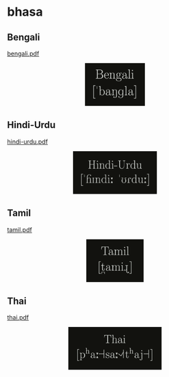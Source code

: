 # bhasa

<!-- ## Arabic -->
<!--  -->
<!-- [arabic.pdf](typeset/arabic.pdf) -->
<!--  -->
<!-- <p align="center"> -->
<!--     <img src="img/Arabic.png" height="100"> -->
<!-- </p> -->

## Bengali

[bengali.pdf](typeset/bengali.pdf)

<p align="center">
    <img src="img/Bengali.png" height="100">
</p>

<!-- ## Chinese -->
<!--  -->
<!-- [chinese.pdf](typeset/chinese.pdf) -->
<!--  -->
<!-- <p align="center"> -->
<!--     <img src="img/Chinese.png" height="100"> -->
<!-- </p> -->

## Hindi-Urdu

[hindi-urdu.pdf](typeset/hindi-urdu.pdf)

<p align="center">
    <img src="img/Hindi-Urdu.png" height="100">
</p>

<!-- ## Japanese -->
<!--  -->
<!-- [japanese.pdf](typeset/japanese.pdf) -->
<!--  -->
<!-- <p align="center"> -->
<!--     <img src="img/Japanese.png" height="100"> -->
<!-- </p> -->

<!-- ## Korean -->
<!--  -->
<!-- [korean.pdf](typeset/korean.pdf) -->
<!--  -->
<!-- <p align="center"> -->
<!--     <img src="img/Korean.png" height="100"> -->
<!-- </p> -->

<!-- ## Malayalam -->
<!--  -->
<!-- [malayalam.pdf](typeset/malayalam.pdf) -->
<!--  -->
<!-- <p align="center"> -->
<!--     <img src="img/Malayalam.png" height="100"> -->
<!-- </p> -->

<!-- ## Persian -->
<!--  -->
<!-- [persian.pdf](typeset/persian.pdf) -->
<!--  -->
<!-- <p align="center"> -->
<!--     <img src="img/Persian.png" height="100"> -->
<!-- </p> -->

<!-- ## Punjabi -->
<!--  -->
<!-- [punjabi.pdf](typeset/punjabi.pdf) -->
<!--  -->
<!-- <p align="center"> -->
<!--     <img src="img/Punjabi.png" height="100"> -->
<!-- </p> -->

## Tamil

[tamil.pdf](typeset/tamil.pdf)

<p align="center">
    <img src="img/Tamil.png" height="100">
</p>

<!-- ## Telugu -->
<!--  -->
<!-- [telugu.pdf](typeset/telugu.pdf) -->
<!--  -->
<!-- <p align="center"> -->
<!--     <img src="img/Telugu.png" height="100"> -->
<!-- </p> -->

## Thai

[thai.pdf](typeset/thai.pdf)

<p align="center">
    <img src="img/Thai.png" height="100">
</p>
